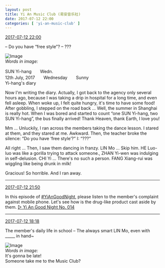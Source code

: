 ```yaml
---
layout: post
title: Yi An Music Club (易安音乐社)
date: 2017-07-12 22:00
categories: [ 'yi-an-music-club' ]
---
```


<div class="weibo-info">
  <a href="http://weibo.com/6094546964/Fc5qF4CgD">2017-07-12 22:00</a>
</div>

– Do you have “free style”? – ???

<!-- more -->

![Image](http://wx4.sinaimg.cn/mw690/006Es64Agy1fhhfyk82h0j32c0340e83.jpg)  
*Words in image:*

SUN Yi-hang　　Wedn.  
12th July, 2017　　Wednesday　　Sunny  
Yi-hang's diary

Now I'm writing the diary. Actually, I got back to the agency only several hours ago, because I was taking a drip in hospital for a long time, and even fell asleep. When woke up, I felt quite hungry, it's time to have some food! After gobbling, I stepped on the road back … Well, the summer in Shanghai is really hot. When I was bored and started to count “one SUN Yi-hang, two SUN Yi-hang”, the bus finally arrived! Thank Heaven, thank Earth, I love you!

Mm … Unluckily, I ran across the members taking the dance lesson. I stared at them, and they stared at me. Awkward. Then, the teacher broke the silence: “Do you have ‘free style’?” I: “???”

All right … Then, I saw them dancing in franzy. LIN Mo … Skip him. HE Luo-luo was like a gorilla trying to attack someone., ZHAN Yi-wen was indulging in self-delusion. CHI Yi … There's no such a person. FANG Xiang-rui was wiggling like being drunk in milk!

Gracious! So horrible. And I ran away.

---

<div class="weibo-info">
  <a href="http://weibo.com/6094546964/Fc5mJhhMB">2017-07-12 21:50</a>
</div>

In this episode of [#YiAnGoodNight](http://weibo.com/p/10080892b104a59bff303ca883e7931b5b916e), please listen to the member's complaint against mobile phone. Let's see how is the drug-like product cast aside by them. [▷ Yi An Good Night No. 014](http://www.ximalaya.com/78339006/sound/43652857)

---

<div class="weibo-info">
  <a href="http://weibo.com/6094546964/Fc3YxjLR8">2017-07-12 18:18</a>
</div>

The member's daily life in school – The always smart LIN Mo, even with _____ in hand~

![Image](http://wx1.sinaimg.cn/mw690/006Es64Agy1fhh9jcw9wwj30qo0qoagy.jpg)  
*Words in image:*  
It's gonna be late!  
Someone take me to the Music Club?
